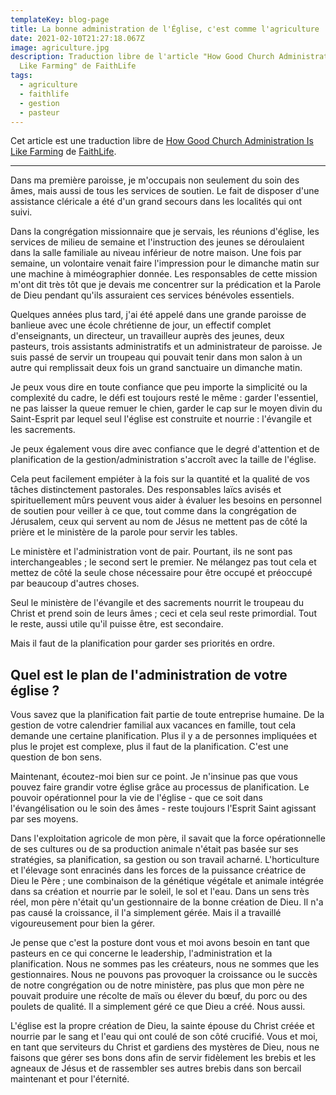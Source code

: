 ```yaml
---
templateKey: blog-page
title: La bonne administration de l'Église, c'est comme l'agriculture
date: 2021-02-10T21:27:18.067Z
image: agriculture.jpg
description: Traduction libre de l'article "How Good Church Administration Is
  Like Farming" de FaithLife
tags:
  - agriculture
  - faithlife
  - gestion
  - pasteur
---
```


Cet article est une traduction libre de [How Good Church Administration Is Like Farming](https://blog.faithlife.com/blog/2020/10/how-good-church-administration-is-like-farming/) de [FaithLife](https://faithlife.com/).

---

Dans ma première paroisse, je m'occupais non seulement du soin des âmes, mais aussi de tous les services de soutien.
Le fait de disposer d'une assistance cléricale a été d'un grand secours dans les localités qui ont suivi.

Dans la congrégation missionnaire que je servais, les réunions d'église, les services de milieu de semaine et l'instruction des jeunes se déroulaient dans la salle familiale au niveau inférieur de notre maison.
Une fois par semaine, un volontaire venait faire l'impression pour le dimanche matin sur une machine à miméographier donnée.
Les responsables de cette mission m'ont dit très tôt que je devais me concentrer sur la prédication et la Parole de Dieu pendant qu'ils assuraient ces services bénévoles essentiels.

Quelques années plus tard, j'ai été appelé dans une grande paroisse de banlieue avec une école chrétienne de jour, un effectif complet d'enseignants, un directeur, un travailleur auprès des jeunes, deux pasteurs, trois assistants administratifs et un administrateur de paroisse.
Je suis passé de servir un troupeau qui pouvait tenir dans mon salon à un autre qui remplissait deux fois un grand sanctuaire un dimanche matin.

Je peux vous dire en toute confiance que peu importe la simplicité ou la complexité du cadre, le défi est toujours resté le même : garder l'essentiel, ne pas laisser la queue remuer le chien, garder le cap sur le moyen divin du Saint-Esprit par lequel seul l'église est construite et nourrie : l'évangile et les sacrements.

Je peux également vous dire avec confiance que le degré d'attention et de planification de la gestion/administration s'accroît avec la taille de l'église.

Cela peut facilement empiéter à la fois sur la quantité et la qualité de vos tâches distinctement pastorales.
Des responsables laïcs avisés et spirituellement mûrs peuvent vous aider à évaluer les besoins en personnel de soutien pour veiller à ce que, tout comme dans la congrégation de Jérusalem, ceux qui servent au nom de Jésus ne mettent pas de côté la prière et le ministère de la parole pour servir les tables.

Le ministère et l'administration vont de pair.
Pourtant, ils ne sont pas interchangeables ; le second sert le premier.
Ne mélangez pas tout cela et mettez de côté la seule chose nécessaire pour être occupé et préoccupé par beaucoup d'autres choses.

Seul le ministère de l'évangile et des sacrements nourrit le troupeau du Christ et prend soin de leurs âmes ; ceci et cela seul reste primordial.
Tout le reste, aussi utile qu'il puisse être, est secondaire.

Mais il faut de la planification pour garder ses priorités en ordre.

## Quel est le plan de l'administration de votre église ?

Vous savez que la planification fait partie de toute entreprise humaine.
De la gestion de votre calendrier familial aux vacances en famille, tout cela demande une certaine planification.
Plus il y a de personnes impliquées et plus le projet est complexe, plus il faut de la planification.
C'est une question de bon sens.

Maintenant, écoutez-moi bien sur ce point.
Je n'insinue pas que vous pouvez faire grandir votre église grâce au processus de planification.
Le pouvoir opérationnel pour la vie de l'église - que ce soit dans l'évangélisation ou le soin des âmes - reste toujours l'Esprit Saint agissant par ses moyens.

Dans l'exploitation agricole de mon père, il savait que la force opérationnelle de ses cultures ou de sa production animale n'était pas basée sur ses stratégies, sa planification, sa gestion ou son travail acharné.
L'horticulture et l'élevage sont enracinés dans les forces de la puissance créatrice de Dieu le Père ; une combinaison de la génétique végétale et animale intégrée dans sa création et nourrie par le soleil, le sol et l'eau.
Dans un sens très réel, mon père n'était qu'un gestionnaire de la bonne création de Dieu.
Il n'a pas causé la croissance, il l'a simplement gérée.
Mais il a travaillé vigoureusement pour bien la gérer.

Je pense que c'est la posture dont vous et moi avons besoin en tant que pasteurs en ce qui concerne le leadership, l'administration et la planification.
Nous ne sommes pas les créateurs, nous ne sommes que les gestionnaires.
Nous ne pouvons pas provoquer la croissance ou le succès de notre congrégation ou de notre ministère, pas plus que mon père ne pouvait produire une récolte de maïs ou élever du bœuf, du porc ou des poulets de qualité.
Il a simplement géré ce que Dieu a créé.
Nous aussi.

L'église est la propre création de Dieu, la sainte épouse du Christ créée et nourrie par le sang et l'eau qui ont coulé de son côté crucifié.
Vous et moi, en tant que serviteurs du Christ et gardiens des mystères de Dieu, nous ne faisons que gérer ses bons dons afin de servir fidèlement les brebis et les agneaux de Jésus et de rassembler ses autres brebis dans son bercail maintenant et pour l'éternité.
